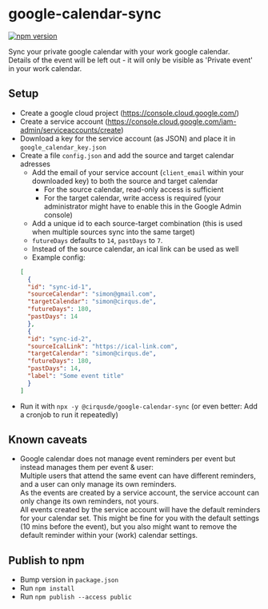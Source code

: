 # google-calendar-sync
[![npm version](https://badge.fury.io/js/@cirqusde%2Fgoogle-calendar-sync.svg)](https://www.npmjs.com/package/@cirqusde/google-calendar-sync)

Sync your private google calendar with your work google calendar.  
Details of the event will be left out - it will only be visible as 'Private event' in your work calendar.


## Setup
- Create a google cloud project (https://console.cloud.google.com/)
- Create a service account (https://console.cloud.google.com/iam-admin/serviceaccounts/create)
- Download a key for the service account (as JSON) and place it in `google_calendar_key.json`
- Create a file `config.json` and add the source and target calendar adresses
  - Add the email of your service account (`client_email` within your downloaded key) to both the source and target calendar
    - For the source calendar, read-only access is sufficient
    - For the target calendar, write access is required (your administrator might have to enable this in the Google Admin console)
  - Add a unique id to each source-target combination (this is used when multiple sources sync into the same target)
  - `futureDays` defaults to `14`, `pastDays` to `7`.
  - Instead of the source calendar, an ical link can be used as well
  - Example config:
  ```json
  [
    {
    "id": "sync-id-1",
    "sourceCalendar": "simon@gmail.com",
    "targetCalendar": "simon@cirqus.de",
    "futureDays": 180,
    "pastDays": 14
    },
    {
    "id": "sync-id-2",
    "sourceIcalLink": "https://ical-link.com",
    "targetCalendar": "simon@cirqus.de",
    "futureDays": 180,
    "pastDays": 14,
    "label": "Some event title"
    }
  ]
  ```
- Run it with `npx -y @cirqusde/google-calendar-sync` (or even better: Add a cronjob to run it repeatedly)

## Known caveats
- Google calendar does not manage event reminders per event but instead manages them per event & user:  
  Multiple users that attend the same event can have different reminders, and a user can only manage its own reminders.  
  As the events are created by a service account, the service account can only change its own reminders, not yours.  
  All events created by the service account will have the default reminders for your calendar set. This might be fine for you with the default settings (10 mins before the event), but you also might want to remove the default reminder within your (work) calendar settings.

## Publish to npm
- Bump version in `package.json`
- Run `npm install`
- Run `npm publish --access public`
